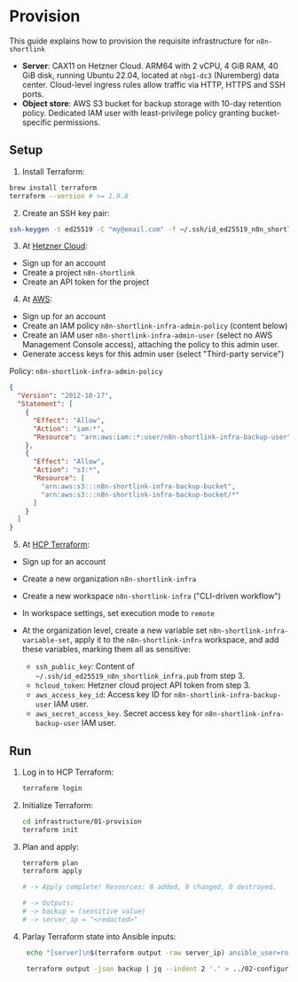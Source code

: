 # Provision

This guide explains how to provision the requisite infrastructure for `n8n-shortlink`

- **Server**: CAX11 on Hetzner Cloud. ARM64 with 2 vCPU, 4 GiB RAM, 40 GiB disk, running Ubuntu 22.04, located at `nbg1-dc3` (Nuremberg) data center. Cloud-level ingress rules allow traffic via HTTP, HTTPS and SSH ports.
- **Object store**: AWS S3 bucket for backup storage with 10-day retention policy. Dedicated IAM user with least-privilege policy granting bucket-specific permissions.

## Setup

1. Install Terraform:

```sh
brew install terraform
terraform --version # >= 1.9.8
```

2. Create an SSH key pair:

```sh
ssh-keygen -t ed25519 -C "my@email.com" -f ~/.ssh/id_ed25519_n8n_shortlink_infra
```

3. At [Hetzner Cloud](https://www.hetzner.com/cloud/):

- Sign up for an account
- Create a project `n8n-shortlink`
- Create an API token for the project

4. At [AWS](https://aws.amazon.com/console/):

- Sign up for an account
- Create an IAM policy `n8n-shortlink-infra-admin-policy` (content below)
- Create an IAM user `n8n-shortlink-infra-admin-user` (select no AWS Management Console access), attaching the policy to this admin user.
- Generate access keys for this admin user (select "Third-party service")  

Policy: `n8n-shortlink-infra-admin-policy`

```json
{
  "Version": "2012-10-17",
  "Statement": [
    {
      "Effect": "Allow",
      "Action": "iam:*",
      "Resource": "arn:aws:iam::*:user/n8n-shortlink-infra-backup-user"
    },
    {
      "Effect": "Allow",
      "Action": "s3:*",
      "Resource": [
        "arn:aws:s3:::n8n-shortlink-infra-backup-bucket",
        "arn:aws:s3:::n8n-shortlink-infra-backup-bucket/*"
      ]
    }
  ]
}
```

5. At [HCP Terraform](https://app.terraform.io):

- Sign up for an account
- Create a new organization `n8n-shortlink-infra` 
- Create a new workspace `n8n-shortlink-infra` ("CLI-driven workflow")
- In workspace settings, set execution mode to `remote`
- At the organization level, create a new variable set `n8n-shortlink-infra-variable-set`, apply it to the `n8n-shortlink-infra` workspace, and add these variables, marking them all as sensitive:

  - `ssh_public_key`: Content of `~/.ssh/id_ed25519_n8n_shortlink_infra.pub` from step 3.
  - `hcloud_token`: Hetzner cloud project API token from step 3.
  - `aws_access_key_id`: Access key ID for `n8n-shortlink-infra-backup-user` IAM user.
  - `aws_secret_access_key`. Secret access key for `n8n-shortlink-infra-backup-user` IAM user.

## Run

1. Log in to HCP Terraform:

   ```sh
   terraform login
   ```

2. Initialize Terraform:

   ```sh
   cd infrastructure/01-provision
   terraform init
   ```

3. Plan and apply:

   ```sh
   terraform plan
   terraform apply

   # -> Apply complete! Resources: 8 added, 0 changed, 0 destroyed.

   # -> Outputs:
   # -> backup = (sensitive value)
   # -> server_ip = "<redacted>"
   ```

4. Parlay Terraform state into Ansible inputs:

   ```sh
    echo "[server]\n$(terraform output -raw server_ip) ansible_user=root ansible_ssh_private_key_file=~/.ssh/id_ed25519_n8n_shortlink_infra" > ../02-configure/hosts

    terraform output -json backup | jq --indent 2 '.' > ../02-configure/tf-output-aws.json
   ```
